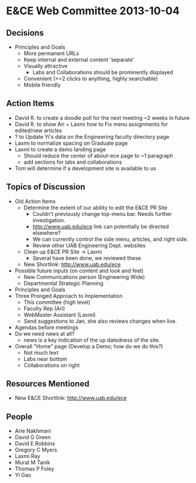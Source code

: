 # E&CE Web Committee 2013-10-04

## Decisions

* Principles and Goals
	* More permanent URLs
	* Keep internal and external content 'separate'
	* Visually attractive
		* Labs and Collaborations should be prominently displayed
	* Convenient (<=2 clicks to anything, highly searchable)
	* Mobile friendly

## Action Items

* David R. to create a doodle poll for the next meeting ~2 weeks in future
* David R. to show Ari + Laxmi how to Fix menu assignments for edited/new articles
* ? to Update Yi's data on the Engineering faculty directory page
* Laxmi to normalize spacing on Graduate page
* Laxmi to create a demo landing page
	* Should reduce the center of about-ece page to ~1 paragraph
	* add sections for labs and collaborations
* Tom will determine if a development site is available to us

## Topics of Discussion

* Old Action Items
	* Determine the extent of our ability to edit the E&CE PR Site
		* Couldn't previously change top-menu bar. Needs further investigation.
		* http://www.uab.edu/ece link can potentially be directed elsewhere?
		* We can currently control the side menu, articles, and right side.
    	* Review other UAB Engineering Dept. websites
	* Clean up E&CE PR Site -> Laxmi
		* Several have been done, we reviewed these.
	* New Shortlink: http://www.uab.edu/ece
* Possible future inputs (on content and look and feel)
	* New Communications person (Engineering Wide)
	* Departmental Strategic Planning
* Principles and Goals
* Three Pronged Approach to Implementation
	* This committee (high level)
	* Faculty Rep (Ari)
	* WebMaster Assistant (Laxmi)
	* Send suggestions to Jan, she also reviews changes when live.
* Agendas before meetings
* Do we need news at all?
	* news is a key indication of the up datedness of the site.
* Overall "Home" page (Develop a Demo; how do we do this?)
	* Not much text
	* Labs near bottom
	* Collaborations on right

## Resources Mentioned

* New E&CE Shortlink: http://www.uab.edu/ece

## People

* Arie Nakhmani
* David G Green
* David E Robbins
* Gregory C Myers
* Laxmi Ray
* Murat M Tanik
* Thomas P Foley
* Yi Gao
